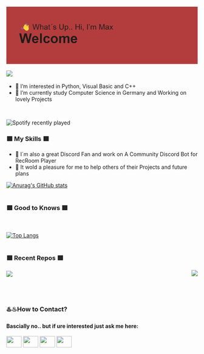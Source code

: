 ![alt text](https://github.com/00Shinigami/00Shinigami/blob/9c6873df99aa6805753ef75db40556a21cac9963/header.png)

![](https://komarev.com/ghpvc/?username=00Shinigami&color=red)

- 🍂 I’m interested in Python, Visual Basic and C++
- 🎀 I’m currently study Computer Science in Germany and Working on lovely Projects
<br>

![Spotify recently played](https://spotify-recently-played-readme.vercel.app/api?user=tru8wact27wbvi7zbi9memtgo&count=3)

### 🟥 My Skills 🟥 

- 🍁  I´m also a great Discord Fan and work on A Community Discord Bot for RecRoom Player
- 🍂  It wold a pleasure for me to help others of their Projects and future plans

[![Anurag's GitHub stats](https://github-readme-stats.vercel.app/api?username=00Shinigami&show_icons=true&theme=dracula)](https://github.com/00Shinigami/github-readme-stats)
<br>
<br>
### 🟥 Good to Knows 🟥
<br>

[![Top Langs](https://github-readme-stats.vercel.app/api/top-langs/?username=00Shinigami&layout=compact&theme=Dracula)](https://github.com/00Shinigami)
<br>
<br>

### 🟥 Recent Repos 🟥

<a href="https://github.com/00Shinigami/MatrixModelling">
  <img align="center" src="https://github-readme-stats.vercel.app/api/pin/?username=00Shinigami&repo=MatrixModelling"/>
</a>
<a href="https://github.com/tyleo-rec/CircuitsV2Resources">
  <img align="right" src="https://github-readme-stats.vercel.app/api/pin/?username=tyleo-rec&repo=CircuitsV2Resources"/>
</a>
<br>
<br>
<br>
<br>
<h3 align="left">♨️♨How to Contact?</h3>
<h4 align="left">Bascially no.. but if ure interested just ask me here:</h4>
<p align="left">
<a href="https://twitter.com/mvxrvm?lang=de" target="blank"><img align="center" src="https://cdn.jsdelivr.net/npm/simple-icons@3.0.1/icons/twitter.svg" alt="" height="30" width="40" /></a>
<a href="https://de.linkedin.com/in/mramacher" target="blank"><img align="center" src="https://cdn.jsdelivr.net/npm/simple-icons@3.0.1/icons/linkedin.svg" alt="" height="30" width="40" /></a>
<a href="your link" target="blank"><img align="center" src="https://cdn.jsdelivr.net/npm/simple-icons@3.0.1/icons/instagram.svg" alt="" height="30" width="40" /></a>
<a href="your link" target="blank"><img align="center" src="https://cdn.jsdelivr.net/npm/simple-icons@3.0.1/icons/youtube.svg" alt="" height="30" width="40" /></a>


<!---
00Shinigami/00Shinigami is a ✨ special ✨ repository because its `README.md` (this file) appears on your GitHub profile.
You can click the Preview link to take a look at your changes.
--->
